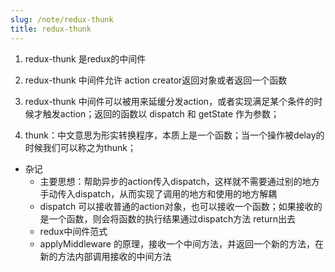 ```yaml
---
slug: /note/redux-thunk
title: redux-thunk
---
```

1. redux-thunk 是redux的中间件

2. redux-thunk 中间件允许 action creator返回对象或者返回一个函数

3. redux-thunk 中间件可以被用来延缓分发action，或者实现满足某个条件的时候才触发action；返回的函数以 dispatch 和 getState 作为参数；

4. thunk：中文意思为形实转换程序，本质上是一个函数；当一个操作被delay的时候我们可以称之为thunk；

- 杂记
	- 主要思想：帮助异步的action传入dispatch，这样就不需要通过别的地方手动传入dispatch，从而实现了调用的地方和使用的地方解耦
	* dispatch 可以接收普通的action对象，也可以接收一个函数；如果接收的是一个函数，则会将函数的执行结果通过dispatch方法 return出去
	* redux中间件范式
	* applyMiddleware 的原理，接收一个中间方法，并返回一个新的方法，在新的方法内部调用接收的中间方法
